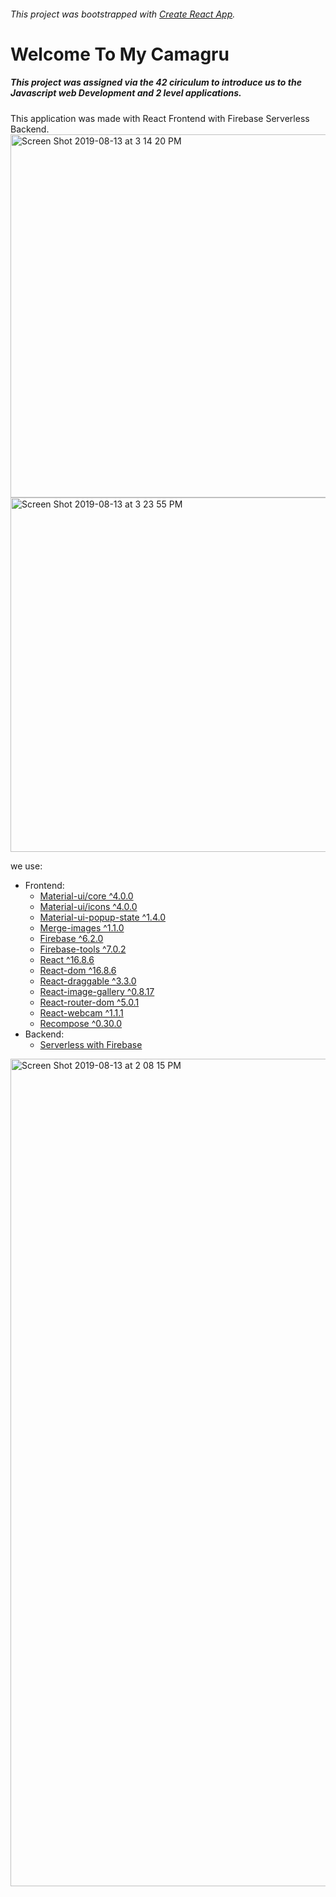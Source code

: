 ###### This project was bootstrapped with [Create React App](https://github.com/facebook/create-react-app).

# **Welcome To My Camagru**
##### This project was assigned via the 42 ciriculum to introduce us to the Javascript web Development and 2 level applications.

This application was made with React Frontend with Firebase Serverless Backend.
<img width="581" alt="Screen Shot 2019-08-13 at 3 14 20 PM" src="https://user-images.githubusercontent.com/16868451/62981066-23f21300-bddd-11e9-814e-9aa0088876d5.png">
<img width="567" alt="Screen Shot 2019-08-13 at 3 23 55 PM" src="https://user-images.githubusercontent.com/16868451/62981574-65cf8900-bdde-11e9-81dd-3a7564a40fdc.png">

we use:

- Frontend: 
  - [Material-ui/core ^4.0.0](https://material-ui.com/)
  - [Material-ui/icons ^4.0.0](https://material-ui.com/)
  - [Material-ui-popup-state ^1.4.0](https://github.com/jcoreio/material-ui-popup-state#readme)
  - [Merge-images ^1.1.0](https://github.com/lukechilds/merge-images)
  - [Firebase ^6.2.0](https://firebase.google.com/)
  - [Firebase-tools ^7.0.2](https://github.com/firebase/firebase-tools)
  - [React ^16.8.6](https://reactjs.org/)
  - [React-dom ^16.8.6](https://reactjs.org/)
  - [React-draggable ^3.3.0](https://github.com/mzabriskie/react-draggable)
  - [React-image-gallery ^0.8.17](https://github.com/xiaolin/react-image-gallery)
  - [React-router-dom ^5.0.1](https://github.com/ReactTraining/react-router#readme)
  - [React-webcam ^1.1.1](https://github.com/mozmorris/react-webcam)
  - [Recompose ^0.30.0](https://github.com/acdlite/recompose)
- Backend:
  - [Serverless with Firebase](https://firebase.google.com/)
 

<img width="1324" alt="Screen Shot 2019-08-13 at 2 08 15 PM" src="https://user-images.githubusercontent.com/16868451/62977498-dfae4500-bdd3-11e9-9929-4ea053c4be4b.png">
